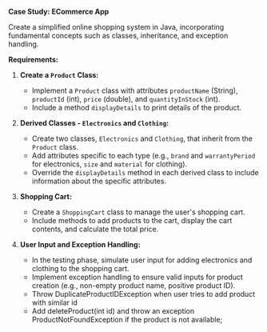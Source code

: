 **Case Study: ECommerce App**

Create a simplified online shopping system in Java, incorporating fundamental concepts such as classes, inheritance, and exception handling.

**Requirements:**

1. **Create a `Product` Class:**

   - Implement a `Product` class with attributes `productName` (String), `productId` (int), `price` (double), and `quantityInStock` (int).
   - Include a method `displayDetails` to print details of the product.
2. **Derived Classes - `Electronics` and `Clothing`:**

   - Create two classes, `Electronics` and `Clothing`, that inherit from the `Product` class.
   - Add attributes specific to each type (e.g., `brand` and `warrantyPeriod` for electronics, `size` and `material` for clothing).
   - Override the `displayDetails` method in each derived class to include information about the specific attributes.
3. **Shopping Cart:**

   - Create a `ShoppingCart` class to manage the user's shopping cart.
   - Include methods to add products to the cart, display the cart contents, and calculate the total price.
4. **User Input and Exception Handling:**

   - In the testing phase, simulate user input for adding electronics and clothing to the shopping cart.
   - Implement exception handling to ensure valid inputs for product creation (e.g., non-empty product name, positive product ID).
   - Throw DuplicateProductIDException when user tries to add product with similar id
   - Add deleteProduct(int id) and throw an exception ProductNotFoundException if the product is not available;
